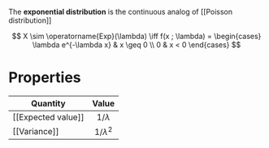 The **exponential distribution** is the continuous analog of [[Poisson distribution]]

$$
X \sim \operatorname{Exp}(\lambda) \iff f(x ; \lambda) = \begin{cases} \lambda e^{-\lambda x} & x \geq 0 \\ 0 & x < 0 \end{cases}
$$

# Properties



|Quantity|Value|
|--------|:-----:|
|[[Expected value]]|$1/\lambda$|
|[[Variance]]|$1/\lambda^2$|